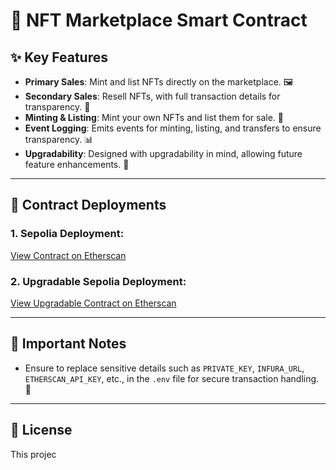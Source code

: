 # 🎨 NFT Marketplace Smart Contract

## ✨ Key Features

- **Primary Sales**: Mint and list NFTs directly on the marketplace. 🖼️
- **Secondary Sales**: Resell NFTs, with full transaction details for transparency. 🔄
- **Minting & Listing**: Mint your own NFTs and list them for sale. 🛒
- **Event Logging**: Emits events for minting, listing, and transfers to ensure transparency. 📊
- **Upgradability**: Designed with upgradability in mind, allowing future feature enhancements. 🔧

---

## 📍 Contract Deployments

### 1. **Sepolia Deployment**:
[View Contract on Etherscan](https://sepolia.etherscan.io/address/0x30aBc06B9b1753f62Fb126A5f6FA880Bb6F6f238)

### 2. **Upgradable Sepolia Deployment**:
[View Upgradable Contract on Etherscan](https://sepolia.etherscan.io/address/0xa5d4cEbFE772d6bA390958bA54AB01132F48E862)

---

## 🔑 **Important Notes**

- Ensure to replace sensitive details such as `PRIVATE_KEY`, `INFURA_URL`, `ETHERSCAN_API_KEY`, etc., in the `.env` file for secure transaction handling. 💼

---

## 📄 **License**

This projec
